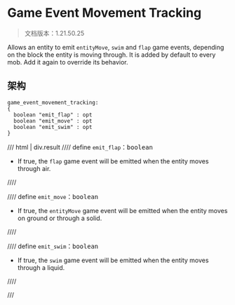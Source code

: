 # Game Event Movement Tracking

> 文档版本：1.21.50.25

Allows an entity to emit `entityMove`, `swim` and `flap` game events, depending on the block the entity is moving through. It is added by default to every mob. Add it again to override its behavior.

## 架构

```mcschema
game_event_movement_tracking:
{
  boolean "emit_flap" : opt
  boolean "emit_move" : opt
  boolean "emit_swim" : opt
}

```

/// html | div.result
//// define
`emit_flap`：<samp>boolean</samp>

- If true, the `flap` game event will be emitted when the entity moves through air.


////


//// define
`emit_move`：<samp>boolean</samp>

- If true, the `entityMove` game event will be emitted when the entity moves on ground or through a solid.


////


//// define
`emit_swim`：<samp>boolean</samp>

- If true, the `swim` game event will be emitted when the entity moves through a liquid.


////


///

